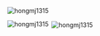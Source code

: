 <p align="left"> <img src="https://komarev.com/ghpvc/?username=hongmj1315&label=Profile%20views&color=0e75b6&style=flat" alt="hongmj1315" /> </p>

<p><img align="left" src="https://github-readme-stats.vercel.app/api/top-langs?username=hongmj1315&show_icons=true&locale=en&layout=compact" alt="hongmj1315" /></p>

<p>&nbsp;<img align="center" src="https://github-readme-stats.vercel.app/api?username=hongmj1315&show_icons=true&locale=en" alt="hongmj1315" /></p>
